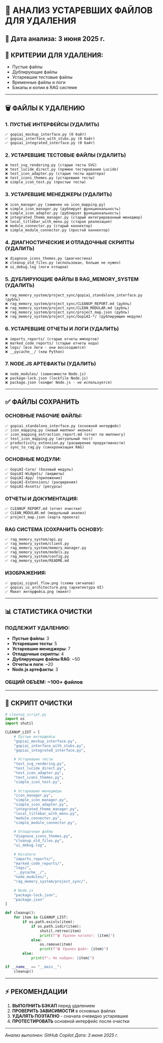 # 🧹 АНАЛИЗ УСТАРЕВШИХ ФАЙЛОВ ДЛЯ УДАЛЕНИЯ

## 📅 Дата анализа: 3 июня 2025 г.

## 🎯 КРИТЕРИИ ДЛЯ УДАЛЕНИЯ:
- Пустые файлы
- Дублирующие файлы  
- Устаревшие тестовые файлы
- Временные файлы и логи
- Бэкапы и копии в RAG системе

---

## 🗑️ ФАЙЛЫ К УДАЛЕНИЮ

### 1. ПУСТЫЕ ИНТЕРФЕЙСЫ (УДАЛИТЬ)
```
✅ gopiai_mockup_interface.py (0 байт)
✅ gopiai_interface_with_stubs.py (0 байт) 
✅ gopiai_integrated_interface.py (0 байт)
```

### 2. УСТАРЕВШИЕ ТЕСТОВЫЕ ФАЙЛЫ (УДАЛИТЬ)
```
❌ test_svg_rendering.py (старые тесты SVG)
❌ test_lucide_direct.py (прямое тестирование Lucide)
❌ test_icon_adapter.py (старые тесты адаптера)
❌ test_icons_themes.py (устаревшие тесты)
❌ simple_icon_test.py (простые тесты)
```

### 3. УСТАРЕВШИЕ МЕНЕДЖЕРЫ (УДАЛИТЬ)
```
❌ icon_manager.py (заменен на icon_mapping.py)
❌ simple_icon_manager.py (дублирует функциональность)
❌ simple_icon_adapter.py (дублирует функциональность)
❌ integrated_theme_manager.py (старый интегрированный менеджер)
❌ local_titlebar_with_menu.py (старая реализация)
❌ module_connector.py (старый коннектор)
❌ simple_module_connector.py (простой коннектор)
```

### 4. ДИАГНОСТИЧЕСКИЕ И ОТЛАДОЧНЫЕ СКРИПТЫ (УДАЛИТЬ)
```
❌ diagnose_icons_themes.py (диагностика)
❌ cleanup_old_files.py (использован, больше не нужен)
❌ ui_debug.log (логи отладки)
```

### 5. ДУБЛИРУЮЩИЕ ФАЙЛЫ В RAG_MEMORY_SYSTEM (УДАЛИТЬ)
```
❌ rag_memory_system/project_sync/gopiai_standalone_interface.py (дубль)
❌ rag_memory_system/project_sync/CLEANUP_REPORT.md (дубль)
❌ rag_memory_system/project_sync/CLEAN_MODULAR.md (дубль)
❌ rag_memory_system/project_sync/project_map.json (дубль)
❌ rag_memory_system/project_sync/GopiAI-*/ (дублирующие модули)
```

### 6. УСТАРЕВШИЕ ОТЧЕТЫ И ЛОГИ (УДАЛИТЬ)
```
❌ imports_reports/ (старые отчеты импортов)
❌ marked_code_reports/ (старые отчеты кода)
❌ logs/ (все логи - они воссоздаются)
❌ __pycache__/ (кеш Python)
```

### 7. NODE.JS АРТЕФАКТЫ (УДАЛИТЬ)
```
❌ node_modules/ (зависимости Node.js)
❌ package-lock.json (lockfile Node.js)
❌ package.json (конфиг Node.js - не используется)
```

---

## ✅ ФАЙЛЫ СОХРАНИТЬ

### ОСНОВНЫЕ РАБОЧИЕ ФАЙЛЫ:
```
✅ gopiai_standalone_interface.py (основной интерфейс)
✅ icon_mapping.py (новый маппинг иконок)
✅ icon_mapping_extraction_report.md (отчет по маппингу)
✅ test_icon_mapping.py (актуальный тест)
✅ productivity_extension.py (расширение продуктивности)
✅ sync_to_rag.py (синхронизация RAG)
```

### ОСНОВНЫЕ МОДУЛИ:
```
✅ GopiAI-Core/ (базовый модуль)
✅ GopiAI-Widgets/ (виджеты)
✅ GopiAI-App/ (приложение)
✅ GopiAI-Extensions/ (расширения)
✅ GopiAI-Assets/ (ресурсы)
```

### ОТЧЕТЫ И ДОКУМЕНТАЦИЯ:
```
✅ CLEANUP_REPORT.md (отчет очистки)
✅ CLEAN_MODULAR.md (модульный анализ)
✅ project_map.json (карта проекта)
```

### RAG СИСТЕМА (СОХРАНИТЬ ОСНОВУ):
```
✅ rag_memory_system/api.py
✅ rag_memory_system/client.py
✅ rag_memory_system/memory_manager.py
✅ rag_memory_system/models.py
✅ rag_memory_system/config.py
✅ rag_memory_system/README.md
```

### ИЗОБРАЖЕНИЯ:
```
✅ gopiai_signal_flow.png (схема сигналов)
✅ gopiai_ui_architecture.png (архитектура UI)
✅ Макет интерфейса.png (макет)
```

---

## 📊 СТАТИСТИКА ОЧИСТКИ

### ПОДЛЕЖИТ УДАЛЕНИЮ:
- **Пустые файлы**: 3
- **Устаревшие тесты**: 5
- **Устаревшие менеджеры**: 7
- **Отладочные скрипты**: 4
- **Дублирующие файлы RAG**: ~50
- **Отчеты и логи**: ~20
- **Node.js артефакты**: 3

### ОБЩИЙ ОБЪЕМ: ~100+ файлов

---

## 🚀 СКРИПТ ОЧИСТКИ

```python
# cleanup_script.py
import os
import shutil

CLEANUP_LIST = [
    # Пустые интерфейсы
    "gopiai_mockup_interface.py",
    "gopiai_interface_with_stubs.py", 
    "gopiai_integrated_interface.py",
    
    # Устаревшие тесты
    "test_svg_rendering.py",
    "test_lucide_direct.py",
    "test_icon_adapter.py",
    "test_icons_themes.py",
    "simple_icon_test.py",
    
    # Устаревшие менеджеры
    "icon_manager.py",
    "simple_icon_manager.py",
    "simple_icon_adapter.py",
    "integrated_theme_manager.py",
    "local_titlebar_with_menu.py",
    "module_connector.py",
    "simple_module_connector.py",
    
    # Отладочные файлы
    "diagnose_icons_themes.py",
    "cleanup_old_files.py",
    "ui_debug.log",
    
    # Каталоги
    "imports_reports/",
    "marked_code_reports/",
    "logs/",
    "__pycache__/",
    "node_modules/",
    "rag_memory_system/project_sync/",
    
    # Node.js
    "package-lock.json",
    "package.json"
]

def cleanup():
    for item in CLEANUP_LIST:
        if os.path.exists(item):
            if os.path.isdir(item):
                shutil.rmtree(item)
                print(f"🗑️ Удален каталог: {item}")
            else:
                os.remove(item)
                print(f"🗑️ Удален файл: {item}")
        else:
            print(f"⚠️ Не найден: {item}")

if __name__ == "__main__":
    cleanup()
```

---

## ⚡ РЕКОМЕНДАЦИИ

1. **ВЫПОЛНИТЬ БЭКАП** перед удалением
2. **ПРОВЕРИТЬ ЗАВИСИМОСТИ** в основных файлах
3. **УДАЛЯТЬ ПОЭТАПНО** - сначала очевидно устаревшие
4. **ПРОТЕСТИРОВАТЬ** основной интерфейс после очистки

---

*Анализ выполнен: GitHub Copilot*
*Дата: 3 июня 2025 г.*
